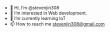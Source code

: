 - 👋 Hi, I’m @stevenjin308
- 👀 I’m interested in Web development.
- 🌱 I’m currently learning IoT
- 📫 How to reach me stevenjin308@gmail.com

<!---
stevenjin308/stevenjin308 is a ✨ special ✨ repository because its `README.md` (this file) appears on your GitHub profile.
You can click the Preview link to take a look at your changes.
--->
